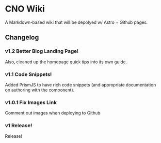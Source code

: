 # CNO Wiki

A Markdown-based wiki that will be depolyed w/ Astro + Github pages.

## Changelog

### v1.2 Better Blog Landing Page!

Also, cleaned up the homepage quick tips into its own guide.

### v1.1 Code Snippets!

Added PrismJS to have rich code snippets (and appropriate documentation on authoring with the component).

### v1.0.1 Fix Images Link

Comment out images when deploying to Github

### v1 Release!

Release!
